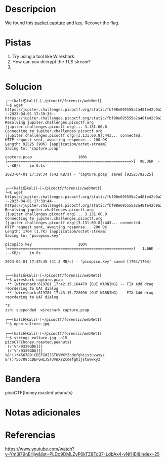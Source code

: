 # Descripcion
We found this [packet capture](https://jupiter.challenges.picoctf.org/static/fbf98e695555a2a48fe42c9a245de376/capture.pcap) and [key](https://jupiter.challenges.picoctf.org/static/fbf98e695555a2a48fe42c9a245de376/picopico.key). Recover the flag.


# Pistas
1. Try using a tool like Wireshark.
2. How can you decrypt the TLS stream?
3. 
# Solucion
```
┌──(kali㉿kali)-[~/picoctf/forensic/webNet1]
└─$ wget https://jupiter.challenges.picoctf.org/static/fbf98e695555a2a48fe42c9a245de376/capture.pcap
--2023-04-01 17:39:33--  https://jupiter.challenges.picoctf.org/static/fbf98e695555a2a48fe42c9a245de376/capture.pcap
Resolving jupiter.challenges.picoctf.org (jupiter.challenges.picoctf.org)... 3.131.60.8
Connecting to jupiter.challenges.picoctf.org (jupiter.challenges.picoctf.org)|3.131.60.8|:443... connected.
HTTP request sent, awaiting response... 200 OK
Length: 92525 (90K) [application/octet-stream]
Saving to: ‘capture.pcap’

capture.pcap                     100%[========================================================>]  90.36K  --.-KB/s    in 0.1s    

2023-04-01 17:39:34 (642 KB/s) - ‘capture.pcap’ saved [92525/92525]

                                                                                                                                  
┌──(kali㉿kali)-[~/picoctf/forensic/webNet1]
└─$ wget https://jupiter.challenges.picoctf.org/static/fbf98e695555a2a48fe42c9a245de376/picopico.key
--2023-04-01 17:39:44--  https://jupiter.challenges.picoctf.org/static/fbf98e695555a2a48fe42c9a245de376/picopico.key
Resolving jupiter.challenges.picoctf.org (jupiter.challenges.picoctf.org)... 3.131.60.8
Connecting to jupiter.challenges.picoctf.org (jupiter.challenges.picoctf.org)|3.131.60.8|:443... connected.
HTTP request sent, awaiting response... 200 OK
Length: 1704 (1.7K) [application/octet-stream]
Saving to: ‘picopico.key’

picopico.key                     100%[========================================================>]   1.66K  --.-KB/s    in 0s      

2023-04-01 17:39:45 (41.3 MB/s) - ‘picopico.key’ saved [1704/1704]

                                                                                                                                  
┌──(kali㉿kali)-[~/picoctf/forensic/webNet1]
└─$ wireshark capture.pcap                                                                          
 ** (wireshark:61978) 17:42:15.164470 [GUI WARNING] -- FIX Add drag reordering to UAT dialog
 ** (wireshark:61978) 17:43:15.728096 [GUI WARNING] -- FIX Add drag reordering to UAT dialog

^Z
zsh: suspended  wireshark capture.pcap
                                                                                                                                  
┌──(kali㉿kali)-[~/picoctf/forensic/webNet1]
└─$ open vulture.jpg 
                                                                                                                                  
┌──(kali㉿kali)-[~/picoctf/forensic/webNet1]
└─$ strings vulture.jpg -n15
picoCTF{honey.roasted.peanuts}
 )/'%'/9339GDG]]}
 )/'%'/9339GDG]]}
%&'()*456789:CDEFGHIJSTUVWXYZcdefghijstuvwxyz
&'()*56789:CDEFGHIJSTUVWXYZcdefghijstuvwxyz
```

# Bandera
picoCTF{honey.roasted.peanuts}

# Notas adicionales

# Referencias
https://www.youtube.com/watch?v=Ym3i79nEHjw&list=PLDo9DMLZyP6kTZ8Td37-LdbAx4-yNfHBl&index=25